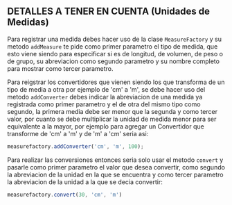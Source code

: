 ## DETALLES A TENER EN CUENTA (Unidades de Medidas)

Para registrar una medida debes hacer uso de la clase `MeasureFactory` y su metodo `addMeasure` te pide como primer parametro el tipo de medida, que esto viene siendo para especificar si es de longitud, de volumen, de peso o de grupo, su abreviacion como segundo parametro y su nombre completo para mostrar como tercer parametro.

Para reigstrar los convertidores que vienen siendo los que transforma de un tipo de media a otra por ejemplo de 'cm' a 'm', se debe hacer uso del metodo `addConverter` debes indicar la abreviacion de una medida ya registrada como primer parametro y el de otra del mismo tipo como segundo, la primera media debe ser menor que la segunda y como tercer valor, por cuanto se debe multiplicar la unidad de medida menor para ser equivalente a la mayor, por ejemplo para agregar un Convertidor que transforme de 'cm' a 'm' y de 'm' a 'cm' seria asi:

```typescript
measurefactory.addConverter('cm', 'm', 100);
```

Para realizar las conversiones entonces seria solo usar el metodo `convert` y pasarle como primer parametro el valor que desea convertir, como segundo la abreviacion de la unidad en la que se encuentra y como tercer parametro la abreviacion de la unidad a la que se decia convertir:

```typescript
measurefactory.convert(30, 'cm', 'm')
```
